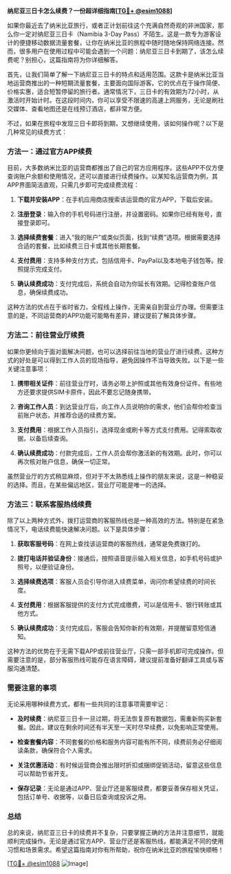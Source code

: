 **纳尼亚三日卡怎么续费？一份超详细指南[[TG💪+ @esim1088](https://t.me/s/esim1088)]**

如果你最近去了纳米比亚旅行，或者正计划前往这个充满自然奇观的非洲国家，那么你一定对纳尼亚三日卡（Namibia 3-Day Pass）不陌生。这是一款专为游客设计的便捷移动数据流量套餐，让你在纳米比亚的旅程中随时随地保持网络连接。然而，很多用户在使用过程中可能会遇到一个问题：纳尼亚三日卡到期了，该怎么续费呢？别担心，这篇指南将为你详细解答。

首先，让我们简单了解一下纳尼亚三日卡的特点和适用范围。这款卡是纳米比亚当地运营商推出的一种短期流量套餐，主要面向国际游客。它的优点在于操作简便、价格实惠，适合短暂停留的旅行者。通常情况下，三日卡的有效期为72小时，从激活时开始计时。在这段时间内，你可以享受不限速的高速上网服务，无论是刷社交媒体、查看地图还是在线预订酒店，都非常方便。

不过，如果在旅程中发现三日卡即将到期，又想继续使用，该如何操作呢？以下是几种常见的续费方式：

### 方法一：通过官方APP续费

目前，大多数纳米比亚的运营商都推出了自己的官方应用程序。这些APP不仅方便查询账户余额和使用情况，还可以直接进行续费操作。以某知名运营商为例，其APP界面简洁直观，只需几步即可完成续费流程：

1. **下载并安装APP**：在手机应用商店搜索该运营商的官方APP，下载后安装。
   
2. **注册登录**：输入你的手机号码进行注册，并设置密码。如果你已经有账号，直接登录即可。

3. **选择续费套餐**：进入“我的账户”或类似页面，找到“续费”选项。根据需要选择合适的套餐，比如续费三日卡或其他长期套餐。

4. **支付费用**：支持多种支付方式，包括信用卡、PayPal以及本地电子钱包等。按照提示完成支付。

5. **确认续费成功**：支付完成后，系统会自动为你延长有效期。记得检查账户信息，确保续费成功。

这种方法的优点在于省时省力，全程线上操作，无需亲自到营业厅办理。但需要注意的是，不同运营商的APP功能可能略有差异，建议提前了解具体步骤。

### 方法二：前往营业厅续费

如果你更倾向于面对面解决问题，也可以选择前往当地的营业厅进行续费。这种方式的好处是可以得到工作人员的现场指导，避免因操作不当导致失败。以下是一些关键注意事项：

1. **携带相关证件**：前往营业厅时，请务必带上护照或其他有效身份证件。有些地方还要求提供SIM卡原件，因此不要忘记随身携带。

2. **咨询工作人员**：到达营业厅后，向工作人员说明你的需求，他们会帮你检查当前账户状态，并推荐合适的续费方案。

3. **支付费用**：根据工作人员指引，选择现金或刷卡等方式支付费用。记得索取收据，以备后续查询。

4. **确认续费成功**：付款完成后，工作人员会帮你激活新的有效期。此时，你可以再次核对账户信息，确保一切正常。

虽然营业厅的方式稍显麻烦，但对于不太熟悉线上操作的朋友来说，这是一种稳妥的选择。而且，在某些偏远地区，营业厅可能是唯一的选择。

### 方法三：联系客服热线续费

除了以上两种方式外，拨打运营商的客服热线也是一种高效的方法。特别是在紧急情况下，电话续费能快速解决问题。以下是具体步骤：

1. **获取客服号码**：在网上查找该运营商的客服热线，通常是免费拨打的。

2. **拨打电话并验证身份**：接通后，按照语音提示输入相关信息，如手机号码或护照号，以便验证身份。

3. **选择续费选项**：客服人员会引导你进入续费菜单，询问你希望续费的时间长度。

4. **支付费用**：根据客服提供的支付方式完成缴费，可以是信用卡、银行转账或其他方式。

5. **确认续费成功**：支付完成后，客服会告知你新的有效期，并提醒留意短信通知。

这种方法的优势在于无需下载APP或前往营业厅，只需一部手机即可完成操作。但需要注意的是，部分客服热线可能存在语言障碍，建议提前准备好翻译工具或与客服沟通清楚。

### 需要注意的事项

无论采用哪种续费方式，都有一些共同的注意事项需要牢记：

- **及时续费**：纳尼亚三日卡一旦过期，将无法恢复原有数据包，需重新购买新套餐。因此，建议在剩余时间还有半天至一天时尽早续费，以免影响正常使用。

- **检查套餐内容**：不同套餐的价格和服务内容可能有所不同，续费前务必仔细阅读条款，确保符合个人需求。

- **关注优惠活动**：有时候运营商会推出限时折扣或捆绑促销活动，留意这些信息可以帮助节省开支。

- **保存记录**：无论是通过APP、营业厅还是客服续费，都要妥善保存相关凭证，包括订单号、收据等，以备日后查询或投诉之用。

### 总结

总的来说，纳尼亚三日卡的续费并不复杂，只要掌握正确的方法并注意细节，就能顺利完成操作。无论是通过官方APP、营业厅还是客服热线，都能满足不同的使用习惯和场景需求。希望这篇指南对你有所帮助，祝你在纳米比亚的旅程愉快顺畅！

[[TG💪+ @esim1088](https://t.me/s/esim1088) ![Image](https://i.postimg.cc/4NQfJmqS/Snipaste-2025-05-13-00-14-12.png)]